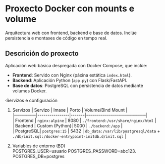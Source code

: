 # Proxecto Docker con mounts e volume

Arquitectura web con frontend, backend e base de datos. Inclúe persistencia e montaxes de código en tempo real.


## Descrición do proxecto  
Aplicación web básica despregada con Docker Compose, que inclúe:  
- **Frontend**: Servido con Nginx (páxina estática `index.html`).  
- **Backend**: Aplicación Python (`app.py`) con Flask/FastAPI.  
- **Base de datos**: PostgreSQL con persistencia de datos mediante volumes Docker.  

·Servizos e configuración  

1. Servizos
| Servizo   | Imaxe          | Porto | Volume/Bind Mount           |  
|-----------|----------------|-------|------------------------------|  
| Frontend  | `nginx:alpine` | 8080  | `./frontend:/usr/share/nginx/html` |  
| Backend   | Custom (Python)| 5000  | `./backend:/app`              |  
| PostgreSQL| `postgres:15`  | 5432  | `db_data:/var/lib/postgresql/data` + `./db/init.sql:/docker-entrypoint-initdb.d/init.sql` |  

2. Variables de entorno (BD)  
POSTGRES_USER=usuario 
POSTGRES_PASSWORD=abc123.  
POSTGRES_DB=postgres  
